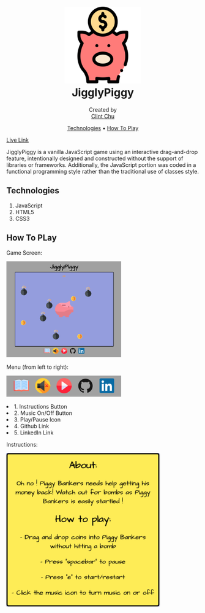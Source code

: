 <h1 align="center">
   <br>
   <a href="https://clint-chu.github.io/JigglyPiggy/"><img src="https://github.com/clint-chu/JigglyPiggy/blob/master/assets/images/docs/jigglypiggy.png" alt="JigglyPiggy" width="200">
   <br></a>
   JigglyPiggy
   <br>
</h1>

<p align="center">
   Created by
   <br>
   <a href="https://github.com/clint-chu">Clint Chu</a>
   <br>
</p>

<p align="center">
   <a href="#technologies">Technologies</a> •
   <a href="#how-to-play">How To Play</a>
</p>

<p><a href="https://clint-chu.github.io/JigglyPiggy/">Live Link</a></p>
<p>JigglyPiggy is a vanilla JavaScript game using an interactive drag-and-drop feature, intentionally designed and constructed without the support of libraries or frameworks.  Additionally, the JavaScript portion was coded in a functional programming style rather than the traditional use of classes style.</p>

## Technologies
1. JavaScript
2. HTML5
3. CSS3

## How To PLay
<p>Game Screen:</p>
<p><img src="https://github.com/clint-chu/JigglyPiggy/blob/master/assets/images/docs/game.png" alt="game" width="300"></p>

<p>Menu (from left to right):</p>
<p><img src="https://github.com/clint-chu/JigglyPiggy/blob/master/assets/images/docs/menu.png" alt="menu" width="300"></p>
<li>1. Instructions Button</li>
<li>2. Music On/Off Button</li>
<li>3. Play/Pause Icon</li>
<li>4. Github Link</li>
<li>5. LinkedIn Link</li>

<p>Instructions:</p>
<p><img src="https://github.com/clint-chu/JigglyPiggy/blob/master/assets/images/docs/instructions.png" alt="instructions" width="400"></p>
